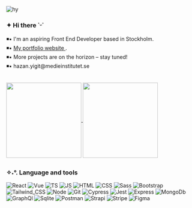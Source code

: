 ![hy](https://github.com/h4zan/h4zan/assets/73435256/e1db39f0-4865-4039-9b3e-7c55033b07a1)
### <h3  align="left">  ✦ Hi there  ˙ᵕ˙ </h3>
<p align="left"> 
  ◾▪️ I'm an aspiring Front End Developer based in Stockholm.<br>
  ◾▪️ <a href="https://hazanyigit.netlify.app/" target="_blank">My portfolio website </a>.<br>
  ◾▪️ More projects are on the horizon – stay tuned!<br>
  ◾▪️ hazan.yigit@medieinstitutet.se</p>

##

<a href="https://github.com/anuraghazra/github-readme-stats">
  <img height=200 align="center" src="https://github-readme-stats.vercel.app/api?username=h4zan&theme=graywhite&show_icons=true&layout=compact&langs_count=8&card_width=320" />
</a>
<a href="https://github.com/anuraghazra/convoychat">
  <img height=200 align="center" src="https://github-readme-stats.vercel.app/api/top-langs/?username=h4zan&theme=graywhite&show_icons=true&layout=compact" />
</a>


##
<h3 align="left">✧˖°. Language and tools</h3>

<div align="left">

![React](https://img.shields.io/badge/React-20232A?style=for-the-badge&logo=react&logoColor=white)
![Vue](https://img.shields.io/badge/Vue%20js-20232A?style=for-the-badge&logo=vuedotjs&logoColor=white)
![TS](https://img.shields.io/badge/TypeScript-20232A?style=for-the-badge&logo=typescript&logoColor=white)
![JS](https://img.shields.io/badge/JavaScript-20232A?style=for-the-badge&logo=javascript&logoColor=white)
![HTML](https://img.shields.io/badge/HTML5-20232A?style=for-the-badge&logo=html5&logoColor=white)
![CSS](https://img.shields.io/badge/CSS3-20232A?style=for-the-badge&logo=css3&logoColor=white)
![Sass](https://img.shields.io/badge/Sass-20232A?style=for-the-badge&logo=sass&logoColor=white)
![Bootstrap](https://img.shields.io/badge/Bootstrap-20232A?style=for-the-badge&logo=bootstrap&logoColor=white)
![Tailwind_CSS](https://img.shields.io/badge/Tailwind_CSS-20232A?style=for-the-badge&logo=tailwind-css&logoColor=white)
![Node](https://img.shields.io/badge/Node%20js-20232A?style=for-the-badge&logo=nodedotjs&logoColor=white)
![Git](https://img.shields.io/badge/GIT-20232A?style=for-the-badge&logo=git&logoColor=white)
![Cypress](https://img.shields.io/badge/Cypress-20232A?style=for-the-badge&logo=cypress&logoColor=white)
![Jest](https://img.shields.io/badge/Jest-20232A?style=for-the-badge&logo=jest&logoColor=white)
![Express](https://img.shields.io/badge/Express%20js-20232A?style=for-the-badge&logo=express&logoColor=white)
![MongoDb](https://img.shields.io/badge/MongoDB-20232A?style=for-the-badge&logo=mongodb&logoColor=white)
![GraphQl](https://img.shields.io/badge/GraphQl-20232A?style=for-the-badge&logo=graphql&logoColor=white)
![Sqlite](https://img.shields.io/badge/Sqlite-20232A?style=for-the-badge&logo=sqlite&logoColor=white)
![Postman](https://img.shields.io/badge/Postman-20232A?style=for-the-badge&logo=Postman&logoColor=white)
![Strapi](https://img.shields.io/badge/strapi-20232A?style=for-the-badge&logo=strapi&logoColor=white)
![Stripe](https://img.shields.io/badge/Stripe-20232A?style=for-the-badge&logo=Stripe&logoColor=white)
![Figma](https://img.shields.io/badge/Figma-20232A?style=for-the-badge&logo=figma&logoColor=white)


</div>

